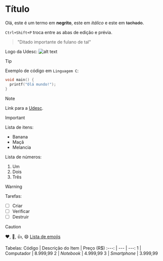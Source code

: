 # Título
Olá, este é um termo em **negrito**, este em *itálico* e este em ~~tachado~~.

`Ctrl+Shift+P` troca entre as abas de edição e prévia.

> "Ditado importante de fulano de tal"

Logo da Udesc: 
![alt text](https://www1.udesc.br/imagens/id_submenu/899/cor_horizontal_rgb.jpg "Logo Udesc")

> [!TIP]
Exemplo de código em `Linguagem C`:
```c
void main() {
  printf("Olá mundo!");
}
```
> [!NOTE]
Link para a [Udesc](https://udesc.br/).

> [!IMPORTANT]
Lista de itens:
- Banana
- Maçã
- Melancia

Lista de números:
1. Um
2. Dois
3. Três

> [!WARNING]
Tarefas:
- [ ] Criar
- [ ] Verificar
- [ ] Destruir

> [!CAUTION]
:heart:, :shit:, :+1:, :smile:
[Lista de emojis](https://github.com/ikatyang/emoji-cheat-sheet/blob/master/README.md)

Tabelas:
Código | Descrição do Item | Preço (R$)
:---: | --- | ---:
1 | Computador | 8.999,99
2 | *Notebook* | 4.999,99
3 | *Smartphone* | 3.999,99
